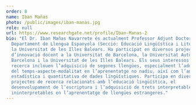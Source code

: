 ```yaml
---
order: 8
name: Iban Mañas
photo: /public/images/iban-manas.jpg
role: null
url: https://www.researchgate.net/profile/Iban-Manas-2
bio: "El Dr. Iban Mañas Navarrete és actualment Professor Adjunt Doctor al
  Departament de Llengua Espanyola (Secció: Educació Lingüística i Literària) de
  la Universitat de les Illes Balears. Ha participat en diversos projectes
  d’innovació docent a la Universitat de Barcelona, la Universitat Autònoma de
  Barcelona i la Universitat de les Illes Balears. Els seus interessos de
  recerca inclouen l’adquisició de segones llengües, especialment l’adquisició
  del temps-aspecte-modalitat en l’aprenentatge no nadiu, així com l’anàlisi
  estadística i quantitativa de dades lingüístiques. Participa en diversos
  projectes de recerca relacionats amb l’educació lingüística, el
  desenvolupament de l’escriptura i l’adquisició de trets interpretables i
  ininterpretables en l’aprenentatge de llengües estrangeres."
---
```

